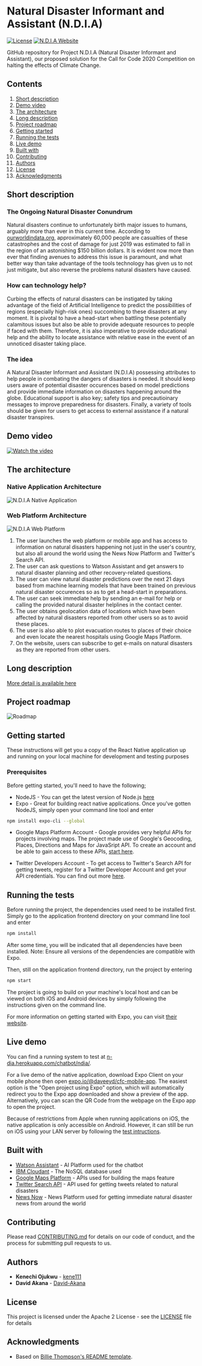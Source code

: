 # Natural Disaster Informant and Assistant (N.D.I.A)

[![License](https://img.shields.io/badge/License-Apache2-blue.svg)](https://www.apache.org/licenses/LICENSE-2.0) [![N.D.I.A Website](https://img.shields.io/badge/View-Website-blue)](https://n-dia.herokuapp.com/chatbot/ndia/)

GitHub repository for Project N.D.I.A (Natural Disaster Informant and Assistant), our proposed solution for the Call for Code 2020 Competition on halting the effects of Climate Change.

## Contents

1. [Short description](#short-description)
1. [Demo video](#demo-video)
1. [The architecture](#the-architecture)
1. [Long description](#long-description)
1. [Project roadmap](#project-roadmap)
1. [Getting started](#getting-started)
1. [Running the tests](#running-the-tests)
1. [Live demo](#live-demo)
1. [Built with](#built-with)
1. [Contributing](#contributing)
1. [Authors](#authors)
1. [License](#license)
1. [Acknowledgments](#acknowledgments)

## Short description

### The Ongoing Natural Disaster Conundrum

Natural disasters continue to unfortunately birth major issues to humans, arguably more than ever in this current time. According to [ourworldindata.org](https://ourworldindata.org/natural-disasters), approximately
60,000 people are casualties of these catastrophes and the cost of damage for just 2019 was estimated to fall in the region of an astonishing $150 billion dollars. It is evident now more than ever that finding avenues to address this issue is paramount, and what better way than take advantage of the tools technology has given us to not just mitigate, but also reverse the problems natural disasters have caused.

### How can technology help?

Curbing the effects of natural disasters can be instigated by taking advantage of the field of Artificial Intelligence to predict the possibilities of regions (especially high-risk ones) succombing to these disasters at any moment. It is pivotal to have a head-start when battling these potentially calamitous issues but also be able to provide adequate resources to people if faced with them. Therefore, it is also imperative to provide educational help and the ability to locate assistance with relative ease in the event of an unnoticed disaster taking place.

### The idea

A Natural Disaster Informant and Assistant (N.D.I.A) possessing attributes to help people in combating the dangers of disasters is needed. It should keep users aware of potential disaster occurences based on model predictions and provide immediate information on disasters happening around the globe.  Educational support is also key; safety tips and precautioinary messages to improve preparedness for disasters. Finally, a variety of tools should be given for users to get access to external assistance if a natural disaster transpires.

## Demo video

[![Watch the video](https://github.com/Code-and-Response/Liquid-Prep/blob/master/images/IBM-interview-video-image.png)](https://youtu.be/vOgCOoy_Bx0)

## The architecture

### Native Application Architecture

![N.D.I.A Native Application](images/app-architecture.jpg)

### Web Platform Architecture

![N.D.I.A Web Platform](images/web-platform-architecture.jpg)

1. The user launches the web platform or mobile app and has access to information on natural disasters happening not just in the user's country, but also all around the world using the News Now Platform and Twitter's Search API.
2. The user can ask questions to Watson Assistant and get answers to natural disaster planning and other recovery-related questions.
3. The user can view natural disaster predictions over the next 21 days based from machine learning models that have been trained on previous natural disaster occurences so as to get a head-start in preparations.
4. The user can seek immediate help by sending an e-mail for help or calling the provided natural disaster helplines in the contact center.
5. The user obtains geolocation data of locations which have been affected by natural disasters reported from other users so as to avoid these places. 
6. The user is also able to plot evacuation routes to places of their choice and even locate the nearest hospitals using Google Maps Platform.
7. On the website, users can subscribe to get e-mails on natural disasters as they are reported from other users.

## Long description

[More detail is available here](DESCRIPTION.md)

## Project roadmap

![Roadmap](images/ndia-roadmap.jpg)

## Getting started

These instructions will get you a copy of the React Native application up and running on your local machine for development and testing purposes

### Prerequisites

Before getting started, you'll need to have the following;

* NodeJS - You can get the latest version of Node.js [here](https://nodejs.org/en/)
* Expo - Great for building react native applications. Once you've gotten NodeJS, simply open your command line tool and enter

```bash
npm install expo-cli --global
```
* Google Maps Platform Account - Google provides very helpful APIs for projects involving maps. The project made use of Google's Geocoding, Places, Directions and Maps for JavaSript API. To create an account and be able to gain access to these APIs, [start here](https://cloud.google.com/maps-platform).

* Twitter Developers Account - To get access to Twitter's Search API for getting tweets, register for a Twitter Developer Account and get your API credentials. You can find out more [here](https://developer.twitter.com/en/docs/tweets/search/api-reference/get-search-tweets).

## Running the tests

Before running the project, the dependencies used need to be installed first. Simply go to the application frontend directory on your command line tool and enter

```bash
npm install
```
After some time, you will be indicated that all dependencies have been installed.
Note: Ensure all versions of the dependencies are compatible with Expo.

Then, still on the application frontend directory, run the project by entering

```bash
npm start
```
The project is going to build on your machine's local host and can be viewed on both iOS and Android devices by simply following the instructions given on the command line.

For more information on getting started with Expo, you can visit [their website](https://expo.io/).

## Live demo

You can find a running system to test at [n-dia.herokuapp.com/chatbot/ndia/](https://n-dia.herokuapp.com/chatbot/ndia/).

For a live demo of the native application, download Expo Client on your mobile phone then open [expo.io/@daveeyd/cfc-mobile-app](https://expo.io/@daveeyd/cfc-mobile-app). The easiest option is the "Open project using Expo" option, which will automatically redirect you to the Expo app downloaded and show a preview of the app. Alternatively, you can scan the QR Code from the webpage on the Expo app to open the project.

Because of restrictions from Apple when running applications on iOS, the native application is only accessible on Android. However, it can still be run on iOS using your LAN server by following the [test intructions](#running-the-tests).

## Built with

* [Watson Assistant](https://www.ibm.com/cloud/watson-assistant/) - AI Platform used for the chatbot 
* [IBM Cloudant](https://cloud.ibm.com/catalog?search=cloudant#search_results) - The NoSQL database used
* [Google Maps Platform](https://developers.google.com/maps/documentation) - APIs used for building the maps feature
* [Twitter Search API](https://developer.twitter.com/en/docs/tweets/search/api-reference/get-search-tweets) - API used for getting tweets related to natural disasters
* [News Now](https://newsnow.co.uk/) - News Platform used for getting immediate natural disaster news from around the world

## Contributing

Please read [CONTRIBUTING.md](CONTRIBUTING.md) for details on our code of conduct, and the process for submitting pull requests to us.

## Authors

* **Kenechi Ojukwu** - [kene111](https://github.com/kene111)
* **David Akana** - [David-Akana](https://github.com/David-Akana)

## License

This project is licensed under the Apache 2 License - see the [LICENSE](LICENSE) file for details

## Acknowledgments

* Based on [Billie Thompson's README template](https://gist.github.com/PurpleBooth/109311bb0361f32d87a2).
